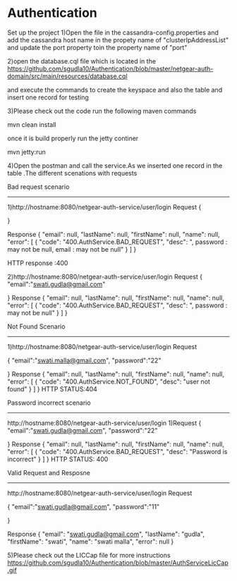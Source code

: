 # Authentication
Set up the project 
1)Open the file in the cassandra-config.properties and add the cassandra host name in the propety name of "clusterIpAddressList" and update the port property toin the property name of "port"

2)open the database.cql file which is located in the
https://github.com/sgudla10/Authentication/blob/master/netgear-auth-domain/src/main/resources/database.cql

and execute the commands to create the keyspace and also the table and insert one record for testing

3)Please check out the code
run the following maven commands

mvn clean install

once it is build properly run the jetty continer

mvn jetty:run


4)Open the postman and call the service.As we inserted one record in the table .The different scenations with requests

Bad request scenario
***********************

1)http://hostname:8080/netgear-auth-service/user/login
Request 
{
    
    
}

Response
{
  "email": null,
  "lastName": null,
  "firstName": null,
  "name": null,
  "error": [
    {
      "code": "400.AuthService.BAD_REQUEST",
      "desc": ", password : may not be null, email : may not be null"
    }
  ]
}

HTTP response :400

2)http://hostname:8080/netgear-auth-service/user/login
Request 
{
    "email":"swati.gudla@gmail.com"

    
}
Response
{
  "email": null,
  "lastName": null,
  "firstName": null,
  "name": null,
  "error": [
    {
      "code": "400.AuthService.BAD_REQUEST",
      "desc": ", password : may not be null"
    }
  ]
}

Not Found Scenario
*********************
1)http://hostname:8080/netgear-auth-service/user/login
Request 

{
    "email":"swati.malla@gmail.com",
    "password":"22"

    
}
Response
{
  "email": null,
  "lastName": null,
  "firstName": null,
  "name": null,
  "error": [
    {
      "code": "400.AuthService.NOT_FOUND",
      "desc": "user not found"
    }
  ]
}
HTTP STATUS:404

Password incorrect scenario
******************************
http://hostname:8080/netgear-auth-service/user/login
1)Request
{
    "email":"swati.gudla@gmail.com",
    "password":"22"

    
}
Response
{
  "email": null,
  "lastName": null,
  "firstName": null,
  "name": null,
  "error": [
    {
      "code": "400.AuthService.BAD_REQUEST",
      "desc": "Password is incorrect"
    }
  ]
}
HTTP STATUS: 400 

Valid Request and Resposne
***************************
http://hostname:8080/netgear-auth-service/user/login
Request 

{
    "email":"swati.gudla@gmail.com",
    "password":"11"

    
}

Response
{
  "email": "swati.gudla@gmail.com",
  "lastName": "gudla",
  "firstName": "swati",
  "name": "swati malla",
  "error": null
}

5)Please check out the LICCap file for more instructions
https://github.com/sgudla10/Authentication/blob/master/AuthServiceLicCap.gif


 

